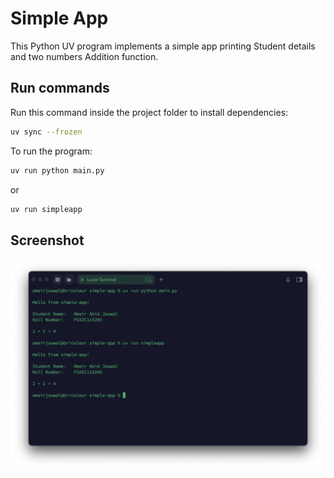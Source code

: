 # Simple App
This Python UV program implements a simple app printing Student details and two numbers Addition function.

## Run commands
Run this command inside the project folder to install dependencies:
```bash
uv sync --frozen
```

To run the program:
```bash
uv run python main.py
```
or
```bash
uv run simpleapp
```

## Screenshot
![Screenshot](screenshot.png)
